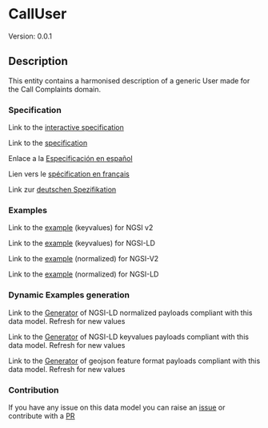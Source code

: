 # CallUser
Version: 0.0.1

## Description 

This entity contains a harmonised description of a generic User made for the Call Complaints domain.
### Specification

Link to the [interactive specification](https://swagger.lab.fiware.org/?url=https://smart-data-models.github.io/dataModel.CallComplaints/CallUser/swagger.yaml)

Link to the [specification](https://smart-data-models.github.io/dataModel.CallComplaints/CallUser/doc/spec.md)

Enlace a la [Especificación en español](https://smart-data-models.github.io/dataModel.CallComplaints/CallUser/doc/spec_ES.md)

Lien vers le [spécification en français](https://smart-data-models.github.io/dataModel.CallComplaints/CallUser/doc/spec_FR.md)

Link zur [deutschen Spezifikation](https://smart-data-models.github.io/dataModel.CallComplaints/CallUser/doc/spec_DE.md)
### Examples

Link to the [example](https://smart-data-models.github.io/dataModel.CallComplaints/CallUser/examples/example.json) (keyvalues) for NGSI v2

Link to the [example](https://smart-data-models.github.io/dataModel.CallComplaints/CallUser/examples/example.jsonld) (keyvalues) for NGSI-LD

Link to the [example](https://smart-data-models.github.io/dataModel.CallComplaints/CallUser/examples/example-normalized.json) (normalized) for NGSI-V2

Link to the [example](https://smart-data-models.github.io/dataModel.CallComplaints/CallUser/examples/example-normalized.jsonld) (normalized) for NGSI-LD
### Dynamic Examples generation

Link to the [Generator](https://smartdatamodels.org/extra/ngsi-ld_generator_v0.92.php?schemaUrl=https://raw.githubusercontent.com/smart-data-models/dataModel.CallComplaints/master/CallUser/schema.json&email=info@smartdatamodels.org) of NGSI-LD normalized payloads compliant with this data model. Refresh for new values

Link to the [Generator](https://smartdatamodels.org/extra/ngsi-ld_generator_keyvalues_v0.92.php?schemaUrl=https://raw.githubusercontent.com/smart-data-models/dataModel.CallComplaints/master/CallUser/schema.json&email=info@smartdatamodels.org) of NGSI-LD keyvalues payloads compliant with this data model. Refresh for new values

Link to the [Generator](https://smartdatamodels.org/extra/geojson_features_generator_v1.0.php?schemaUrl=https://raw.githubusercontent.com/smart-data-models/dataModel.CallComplaints/master/CallUser/schema.json&email=info@smartdatamodels.org) of geojson feature format payloads compliant with this data model. Refresh for new values
### Contribution

 If you have any issue on this data model you can raise an [issue](https://github.com/smart-data-models/dataModel.CallComplaints/issues)  or contribute with a [PR](https://github.com/smart-data-models/dataModel.CallComplaints/pulls)